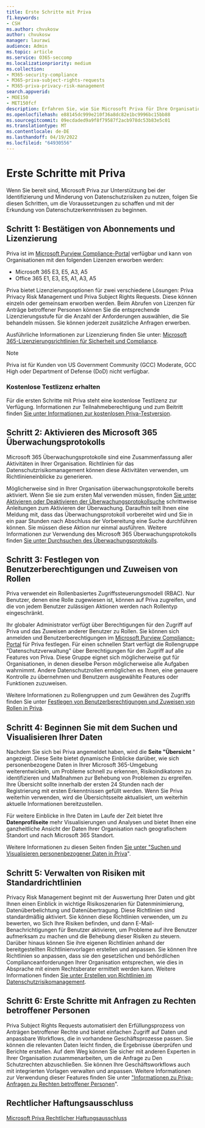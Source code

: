 ```yaml
---
title: Erste Schritte mit Priva
f1.keywords:
- CSH
ms.author: chvukosw
author: chvukosw
manager: laurawi
audience: Admin
ms.topic: article
ms.service: O365-seccomp
ms.localizationpriority: medium
ms.collection:
- M365-security-compliance
- M365-priva-subject-rights-requests
- M365-priva-privacy-risk-management
search.appverid:
- MOE150
- MET150fcf
description: Erfahren Sie, wie Sie Microsoft Priva für Ihre Organisation einrichten, Rollen und Berechtigungen festlegen und wichtige Einstellungen konfigurieren.
ms.openlocfilehash: e88145dc999e210f36a8dc82e1bc9996bc15bb88
ms.sourcegitcommit: 09ecdaded9a9f8f79587f2acb978dc53b83e5c01
ms.translationtype: MT
ms.contentlocale: de-DE
ms.lasthandoff: 04/19/2022
ms.locfileid: "64930556"
---
```

# <a name="get-started-with-priva"></a>Erste Schritte mit Priva

Wenn Sie bereit sind, Microsoft Priva zur Unterstützung bei der Identifizierung und Minderung von Datenschutzrisiken zu nutzen, folgen Sie diesen Schritten, um die Voraussetzungen zu schaffen und mit der Erkundung von Datenschutzerkenntnissen zu beginnen.

## <a name="step-1-confirm-subscriptions-and-licensing"></a>Schritt 1: Bestätigen von Abonnements und Lizenzierung

Priva ist im [Microsoft Purview Compliance-Portal](https://compliance.microsoft.com/) verfügbar und kann von Organisationen mit den folgenden Lizenzen erworben werden:

- Microsoft 365 E3, E5, A3, A5
- Office 365 E1, E3, E5, A1, A3, A5

Priva bietet Lizenzierungsoptionen für zwei verschiedene Lösungen: Priva Privacy Risk Management und Priva Subject Rights Requests. Diese können einzeln oder gemeinsam erworben werden. Beim Abrufen von Lizenzen für Anträge betroffener Personen können Sie die entsprechende Lizenzierungsstufe für die Anzahl der Anforderungen auswählen, die Sie behandeln müssen. Sie können jederzeit zusätzliche Anfragen erwerben.

Ausführliche Informationen zur Lizenzierung finden Sie unter: [Microsoft 365-Lizenzierungsrichtlinien für Sicherheit und Compliance](/office365/servicedescriptions/microsoft-365-service-descriptions/microsoft-365-tenantlevel-services-licensing-guidance/microsoft-365-security-compliance-licensing-guidance#microsoft-priva).

> [!Note]
> Priva ist für Kunden von US Government Community (GCC) Moderate, GCC High oder Department of Defense (DoD) nicht verfügbar.

### <a name="get-free-trial-license"></a>Kostenlose Testlizenz erhalten

Für die ersten Schritte mit Priva steht eine kostenlose Testlizenz zur Verfügung. Informationen zur Teilnahmeberechtigung und zum Beitritt finden [Sie unter Informationen zur kostenlosen Priva-Testversion](priva-trial.md).

## <a name="step-2-enable-the-microsoft-365-audit-log"></a>Schritt 2: Aktivieren des Microsoft 365 Überwachungsprotokolls

Microsoft 365 Überwachungsprotokolle sind eine Zusammenfassung aller Aktivitäten in Ihrer Organisation. Richtlinien für das Datenschutzrisikomanagement können diese Aktivitäten verwenden, um Richtlinieneinblicke zu generieren.

Möglicherweise sind in Ihrer Organisation überwachungsprotokolle bereits aktiviert. Wenn Sie sie zum ersten Mal verwenden müssen, finden [Sie unter Aktivieren oder Deaktivieren der Überwachungsprotokollsuche](/microsoft-365/compliance/turn-audit-log-search-on-or-off) schrittweise Anleitungen zum Aktivieren der Überwachung. Daraufhin teilt Ihnen eine Meldung mit, dass das Überwachungsprotokoll vorbereitet wird und Sie in ein paar Stunden nach Abschluss der Vorbereitung eine Suche durchführen können. Sie müssen diese Aktion nur einmal ausführen. Weitere Informationen zur Verwendung des Microsoft 365 Überwachungsprotokolls finden [Sie unter Durchsuchen des Überwachungsprotokolls](/microsoft-365/compliance/search-the-audit-log-in-security-and-compliance).

## <a name="step-3-set-user-permissions-and-assign-roles"></a>Schritt 3: Festlegen von Benutzerberechtigungen und Zuweisen von Rollen

Priva verwendet ein Rollenbasiertes Zugriffssteuerungsmodell (RBAC). Nur Benutzer, denen eine Rolle zugewiesen ist, können auf Priva zugreifen, und die von jedem Benutzer zulässigen Aktionen werden nach Rollentyp eingeschränkt.

Ihr globaler Administrator verfügt über Berechtigungen für den Zugriff auf Priva und das Zuweisen anderer Benutzer zu Rollen. Sie können sich anmelden und Benutzerberechtigungen im [Microsoft Purview Compliance-Portal](https://compliance.microsoft.com/) für Priva festlegen. Für einen schnellen Start verfügt die Rollengruppe "Datenschutzverwaltung" über Berechtigungen für den Zugriff auf alle Features von Priva. Diese Gruppe eignet sich möglicherweise gut für Organisationen, in denen dieselbe Person möglicherweise alle Aufgaben wahrnimmt. Andere Datenschutzrollen ermöglichen es Ihnen, eine genauere Kontrolle zu übernehmen und Benutzern ausgewählte Features oder Funktionen zuzuweisen.

Weitere Informationen zu Rollengruppen und zum Gewähren des Zugriffs finden Sie unter [Festlegen von Benutzerberechtigungen und Zuweisen von Rollen in Priva](priva-permissions.md).

## <a name="step-4-start-finding-and-visualizing-your-data"></a>Schritt 4: Beginnen Sie mit dem Suchen und Visualisieren Ihrer Daten

Nachdem Sie sich bei Priva angemeldet haben, wird die **Seite "Übersicht** " angezeigt. Diese Seite bietet dynamische Einblicke darüber, wie sich personenbezogene Daten in Ihrer Microsoft 365-Umgebung weiterentwickeln, um Probleme schnell zu erkennen, Risikoindikatoren zu identifizieren und Maßnahmen zur Behebung von Problemen zu ergreifen. Ihre Übersicht sollte innerhalb der ersten 24 Stunden nach der Registrierung mit ersten Erkenntnissen gefüllt werden. Wenn Sie Priva weiterhin verwenden, wird die Übersichtsseite aktualisiert, um weiterhin aktuelle Informationen bereitzustellen.

Für weitere Einblicke in Ihre Daten im Laufe der Zeit bietet Ihre **Datenprofilseite** mehr Visualisierungen und Analysen und bietet Ihnen eine ganzheitliche Ansicht der Daten Ihrer Organisation nach geografischem Standort und nach Microsoft 365 Standort.

Weitere Informationen zu diesen Seiten finden [Sie unter "Suchen und Visualisieren personenbezogener Daten in Priva](priva-data-profile.md)".

## <a name="step-5-start-managing-risks-with-default-policies"></a>Schritt 5: Verwalten von Risiken mit Standardrichtlinien

Privacy Risk Management beginnt mit der Auswertung Ihrer Daten und gibt Ihnen einen Einblick in wichtige Risikoszenarien für Datenminimierung, Datenüberbelichtung und Datenübertragung. Diese Richtlinien sind standardmäßig aktiviert. Sie können diese Richtlinien verwenden, um zu bewerten, wo Sich Ihre Risiken befinden, und dann E-Mail-Benachrichtigungen für Benutzer aktivieren, um Probleme auf ihre Benutzer aufmerksam zu machen und die Behebung dieser Risiken zu steuern. Darüber hinaus können Sie ihre eigenen Richtlinien anhand der bereitgestellten Richtlinienvorlagen erstellen und anpassen. Sie können Ihre Richtlinien so anpassen, dass sie den gesetzlichen und behördlichen Complianceanforderungen Ihrer Organisation entsprechen, wie dies in Absprache mit einem Rechtsberater ermittelt werden kann. Weitere Informationen finden [Sie unter Erstellen von Richtlinien im Datenschutzrisikomanagement](risk-management-policies.md).

## <a name="step-6-get-started-with-subject-rights-requests"></a>Schritt 6: Erste Schritte mit Anfragen zu Rechten betroffener Personen

Priva Subject Rights Requests automatisiert den Erfüllungsprozess von Anträgen betroffener Rechte und bietet einfachen Zugriff auf Daten und anpassbare Workflows, die in vorhandene Geschäftsprozesse passen. Sie können die relevanten Daten leicht finden, die Ergebnisse überprüfen und Berichte erstellen. Auf dem Weg können Sie sicher mit anderen Experten in Ihrer Organisation zusammenarbeiten, um die Anfrage zu Den Schutzrechten abzuschließen. Sie können Ihre Geschäftsworkflows auch mit integrierten Vorlagen verwalten und anpassen. Weitere Informationen zur Verwendung dieser Features finden Sie unter ["Informationen zu Priva-Anfragen zu Rechten betroffener Personen](subject-rights-requests.md)".

## <a name="legal-disclaimer"></a>Rechtlicher Haftungsausschluss

[Microsoft Priva Rechtlicher Haftungsausschluss](priva-disclaimer.md)
